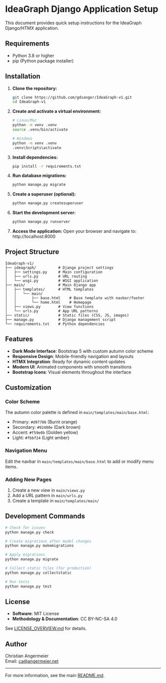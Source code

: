 # IdeaGraph Django Application Setup

This document provides quick setup instructions for the IdeaGraph Django/HTMX application.

## Requirements

- Python 3.8 or higher
- pip (Python package installer)

## Installation

1. **Clone the repository:**
   ```bash
   git clone https://github.com/gdsanger/IdeaGraph-v1.git
   cd IdeaGraph-v1
   ```

2. **Create and activate a virtual environment:**
   ```bash
   # Linux/Mac
   python -m venv .venv
   source .venv/bin/activate
   
   # Windows
   python -m venv .venv
   .venv\Scripts\activate
   ```

3. **Install dependencies:**
   ```bash
   pip install -r requirements.txt
   ```

4. **Run database migrations:**
   ```bash
   python manage.py migrate
   ```

5. **Create a superuser (optional):**
   ```bash
   python manage.py createsuperuser
   ```

6. **Start the development server:**
   ```bash
   python manage.py runserver
   ```

7. **Access the application:**
   Open your browser and navigate to: http://localhost:8000

## Project Structure

```
IdeaGraph-v1/
├── ideagraph/          # Django project settings
│   ├── settings.py     # Main configuration
│   ├── urls.py         # URL routing
│   └── wsgi.py         # WSGI application
├── main/               # Main Django app
│   ├── templates/      # HTML templates
│   │   └── main/
│   │       ├── base.html    # Base template with navbar/footer
│   │       └── home.html    # Homepage
│   ├── views.py        # View functions
│   └── urls.py         # App URL patterns
├── static/             # Static files (CSS, JS, images)
├── manage.py           # Django management script
└── requirements.txt    # Python dependencies
```

## Features

- **Dark Mode Interface**: Bootstrap 5 with custom autumn color scheme
- **Responsive Design**: Mobile-friendly navigation and layouts
- **HTMX Integration**: Ready for dynamic content updates
- **Modern UI**: Animated components with smooth transitions
- **Bootstrap Icons**: Visual elements throughout the interface

## Customization

### Color Scheme

The autumn color palette is defined in `main/templates/main/base.html`:
- Primary: `#d97706` (Burnt orange)
- Secondary: `#92400e` (Dark brown)
- Accent: `#f59e0b` (Golden yellow)
- Light: `#fbbf24` (Light amber)

### Navigation Menu

Edit the navbar in `main/templates/main/base.html` to add or modify menu items.

### Adding New Pages

1. Create a new view in `main/views.py`
2. Add a URL pattern in `main/urls.py`
3. Create a template in `main/templates/main/`

## Development Commands

```bash
# Check for issues
python manage.py check

# Create migrations after model changes
python manage.py makemigrations

# Apply migrations
python manage.py migrate

# Collect static files (for production)
python manage.py collectstatic

# Run tests
python manage.py test
```

## License

- **Software**: MIT License
- **Methodology & Documentation**: CC BY-NC-SA 4.0

See [LICENSE_OVERVIEW.md](LICENSE_OVERVIEW.md) for details.

## Author

Christian Angermeier  
Email: ca@angermeier.net

---

For more information, see the main [README.md](README.md).
